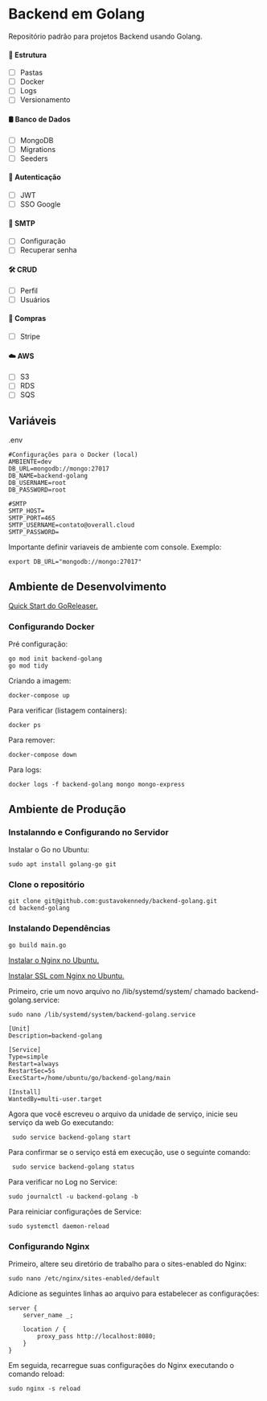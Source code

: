 # Backend em Golang
Repositório padrão para projetos Backend usando Golang.


#### 📁 Estrutura

- [ ] Pastas
- [ ] Docker
- [ ] Logs
- [ ] Versionamento

#### 🛢️ Banco de Dados

- [ ] MongoDB
- [ ] Migrations
- [ ] Seeders

#### 🔐 Autenticação

- [ ] JWT
- [ ] SSO Google

#### 📧 SMTP

- [ ] Configuração
- [ ] Recuperar senha

#### 🛠️ CRUD

- [ ] Perfil
- [ ] Usuários

#### 🛒 Compras

- [ ] Stripe

#### ☁️ AWS

- [ ] S3
- [ ] RDS
- [ ] SQS

## Variáveis

.env
```shell
#Configurações para o Docker (local)
AMBIENTE=dev
DB_URL=mongodb://mongo:27017
DB_NAME=backend-golang
DB_USERNAME=root
DB_PASSWORD=root

#SMTP
SMTP_HOST=
SMTP_PORT=465
SMTP_USERNAME=contato@overall.cloud
SMTP_PASSWORD=
```

Importante definir variaveis de ambiente com console. Exemplo:

```shell
export DB_URL="mongodb://mongo:27017"
```

## Ambiente de Desenvolvimento

[Quick Start do GoReleaser.](https://goreleaser.com/quick-start/)

### Configurando Docker

Pré configuração:

```shell
go mod init backend-golang
go mod tidy
```

Criando a imagem:

```shell
docker-compose up
```

Para verificar (listagem containers):

```shell
docker ps
```

Para remover:

```shell
docker-compose down
```

Para logs:

```shell
docker logs -f backend-golang mongo mongo-express
```

## Ambiente de Produção
    
 ### Instalanndo e Configurando no Servidor

Instalar o Go no Ubuntu:

 ```shell
sudo apt install golang-go git
 ```

### Clone o repositório

```shell
git clone git@github.com:gustavokennedy/backend-golang.git
cd backend-golang
```

### Instalando Dependências

```shell
go build main.go
```

<a href="https://www.digitalocean.com/community/tutorials/how-to-install-nginx-on-ubuntu-22-04" target="_Blank">Instalar o Nginx no Ubuntu.</a>

<a href="https://www.digitalocean.com/community/tutorials/how-to-secure-nginx-with-let-s-encrypt-on-ubuntu-22-04" target="_Blank">Instalar SSL com Nginx no Ubuntu.</a>

Primeiro, crie um novo arquivo no /lib/systemd/system/ chamado backend-golang.service:

 ```shell
 sudo nano /lib/systemd/system/backend-golang.service
 ```
 
 ```shell
[Unit]
Description=backend-golang

[Service]
Type=simple
Restart=always
RestartSec=5s
ExecStart=/home/ubuntu/go/backend-golang/main

[Install]
WantedBy=multi-user.target
```

Agora que você escreveu o arquivo da unidade de serviço, inicie seu serviço da web Go executando:

```shell
 sudo service backend-golang start
 ```

Para confirmar se o serviço está em execução, use o seguinte comando:

```shell
 sudo service backend-golang status
 ```

Para verificar no Log no Service:

  ```shell
 sudo journalctl -u backend-golang -b
 ```

 Para reiniciar configurações de Service:

  ```shell
 sudo systemctl daemon-reload
 ```

 ### Configurando Nginx

 Primeiro, altere seu diretório de trabalho para o sites-enabled do Nginx:

```shell
sudo nano /etc/nginx/sites-enabled/default
 ```

Adicione as seguintes linhas ao arquivo para estabelecer as configurações:

```shell
server {
    server_name _;

    location / {
        proxy_pass http://localhost:8080;
    }
}
 ```

Em seguida, recarregue suas configurações do Nginx executando o comando reload:

```shell
sudo nginx -s reload
 ```

